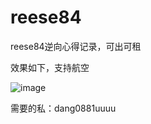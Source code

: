 # reese84
reese84逆向心得记录，可出可租

效果如下，支持航空

![image](https://github.com/user-attachments/assets/0666424b-b4fa-40e4-bc81-8cef79b1bf51)

需要的私：dang0881uuuu
